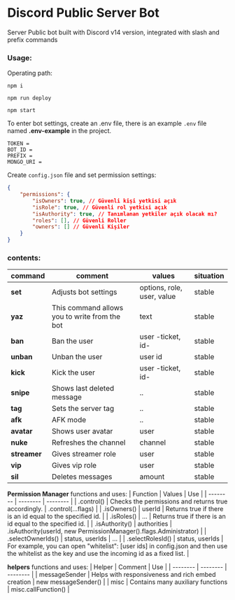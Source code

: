 # Discord Public Server Bot
Server Public bot built with Discord v14 version, integrated with slash and prefix commands

### Usage:

Operating path:

` npm i `

` npm run deploy `

` npm start `

To enter bot settings, create an .env file, there is an example ` .env ` file named **.env-example** in the project.

```
TOKEN = 
BOT_ID = 
PREFIX = 
MONGO_URI = 
```

Create ` config.json ` file and set permission settings:
```json
{
    "permissions": {
        "isOwners": true, // Güvenli kişi yetkisi açık
		"isRole": true, // Güvenli rol yetkisi açık
        "isAuthority": true, // Tanımlanan yetkiler açık olacak mı?
        "roles": [], // Güvenli Roller
        "owners": [] // Güvenli Kişiler
    }
}
```

### contents:
| command | comment | values | situation |
| ------ | ------ | ------ | ------ |
| **set** | Adjusts bot settings | options, role, user, value | stable |
| **yaz** | This command allows you to write from the bot | text | stable |
| **ban** |  Ban the user | user -ticket, id- | stable |
| **unban** |  Unban the user | user id | stable |
| **kick** |  Kick the user | user -ticket, id- | stable |
| **snipe** |  Shows last deleted message | .. | stable |
| **tag** | Sets the server tag | .. | stable |
| **afk** | AFK mode | .. | stable |
| **avatar** | Shows user avatar | user | stable |
| **nuke** | Refreshes the channel | channel | stable |
| **streamer** | Gives streamer role | user | stable |
| **vip** | Gives vip role | user | stable |
| **sil** | Deletes messages | amount | stable |


**Permission Manager** functions and uses:
| Function | Values | Use | 
| -------- | -------- | -------- | 
| .control() | Checks the permissions and returns true accordingly. | .control(...flags) | 
| .isOwners() | userId | Returns true if there is an id equal to the specified id. | 
| .isRoles() | ... | Returns true if there is an id equal to the specified id. | 
| .isAuthority() | authorities | .isAuthority(userId, new PermissionManager().flags.Administrator) | 
| .selectOwnerIds() | status, userIds | ... | 
| .selectRolesId() | status, userIds | For example, you can open "whitelist": [user ids] in config.json and then use the whitelist as the key and use the incoming id as a fixed list. | 


**helpers** functions and uses:
| Helper | Comment | Use | 
| -------- | -------- | -------- | 
| messageSender | Helps with responsiveness and rich embed creation | new messageSender() | 
| misc | Contains many auxiliary functions | misc.callFunction() | 